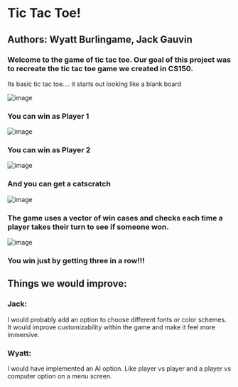 # Tic Tac Toe!

## Authors: Wyatt Burlingame, Jack Gauvin

### Welcome to the game of tic tac toe. Our goal of this project was to recreate the tic tac toe game we created in CS150. 

Its basic tic tac toe....
it starts out looking like a blank board

![image](https://user-images.githubusercontent.com/82528319/236280652-7859c60e-6530-4ea7-adcf-04af48458a86.png)


### You can win as Player 1

![image](https://user-images.githubusercontent.com/82528319/236281790-61e8c7e9-dd9f-4f61-8bd0-1e1779b48141.png)


### You can win as Player 2

![image](https://user-images.githubusercontent.com/82528319/236279653-a2f6b970-5bb5-4dd6-82bf-1265223a6746.png)


### And you can get a catscratch

![image](https://user-images.githubusercontent.com/82528319/236280731-ef869d72-bf53-41c1-ba2e-c88473659320.png)


### The game uses a vector of win cases and checks each time a player takes their turn to see if someone won. 

![image](https://user-images.githubusercontent.com/82528319/236280878-3735b1b8-279b-450e-88ed-a878a8dd2d3d.png)

### You win just by getting three in a row!!!


## Things we would improve:

### Jack:
  I would probably add an option to choose different fonts or color schemes. It would improve customizability within the game and make it feel more immersive.
### Wyatt: 
  I would have implemented an AI option. Like player vs player and a player vs computer option on a menu screen. 
